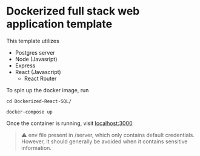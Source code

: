 # Dockerized full stack web application template

This template utilizes 
- Postgres server
- Node (Javasript)
- Express
- React (Javascript)
  - React Router

To spin up the docker image, run 

```
cd Dockerized-React-SQL/
```


```
docker-compose up
```

Once the container is running, visit [localhost:3000](http://localhost:3000)



> :warning: env file present in /server, which only contains default credentials. However, it should generally be avoided when it contains sensitive information.
